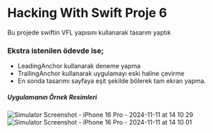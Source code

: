 # Hacking With Swift Proje 6

Bu projede swiftin VFL yapısını kullanarak tasarım yaptık

### Ekstra istenilen ödevde ise;
* LeadingAnchor kullanarak deneme yapma
* TrailingAnchor kullanarak uygulamayı eski haline çevirme
* En sonda tasarımı sayfaya eşit şekilde bölerek tam ekran yapma.

##### Uygulamanın Örnek Resimleri
![Simulator Screenshot - iPhone 16 Pro - 2024-11-11 at 14 10 29](https://github.com/user-attachments/assets/414a028f-feff-4385-8c02-1db94826eec7)
![Simulator Screenshot - iPhone 16 Pro - 2024-11-11 at 14 10 01](https://github.com/user-attachments/assets/a5e780a6-4153-4b51-99b9-d9bc07c09216)
